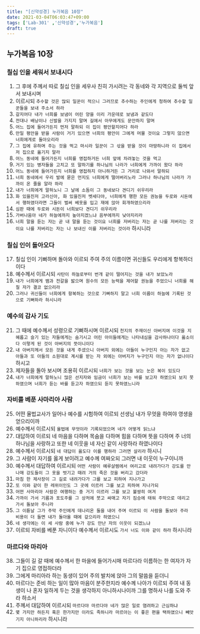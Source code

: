 ```yaml
---
title: "[신약성경] 누가복음 10장"
date: 2021-03-04T06:03:47+09:00
tags: ['Lab-301' ,'신약성경','누가복음']
draft: true
---
```

## 누가복음 10장
### 칠십 인을 세워서 보내시다
1. 그 후에 주께서 따로 칠십 인을 세우사 친히 가시려는 각 동네와 각 지역으로 둘씩 앞서 보내시며
2. 이르시되 `추수할 것은 많되 일꾼이 적으니 그러므로 추수하는 주인에게 청하여 추수할 일꾼들을 보내 주소서 하라`
3. `갈지어다 내가 너희를 보냄이 어린 양을 이리 가운데로 보냄과 같도다`
4. `전대나 배낭이나 신발을 가지지 말며 길에서 아무에게도 문안하지 말며`
5. `어느 집에 들어가든지 먼저 말하되 이 집이 평안할지어다 하라`
6. `만일 평안을 받을 사람이 거기 있으면 너희의 평안이 그에게 머물 것이요 그렇지 않으면 너희에게로 돌아오리라`
7. `그 집에 유하며 주는 것을 먹고 마시라 일꾼이 그 삯을 받을 것이 마땅하니라 이 집에서 저 집으로 옮기지 말라`
8. `어느 동네에 들어가든지 너희를 영접하거든 너희 앞에 차려놓는 것을 먹고`
9. `거기 있는 병자들을 고치고 또 말하기를 하나님의 나라가 너희에게 가까이 왔다 하라`
10. `어느 동네에 들어가든지 너희를 영접하지 아니하거든 그 거리로 나와서 말하되`
11. `너희 동네에서 우리 발에 묻은 먼지도 너희에게 떨어버리노라 그러나 하나님의 나라가 가까이 온 줄을 알라 하라`
12. `내가 너희에게 말하노니 그 날에 소돔이 그 동네보다 견디기 쉬우리라`
13. `화 있을진저 고라신아, 화 있을진저 벳세다야, 너희에게 행한 모든 권능을 두로와 시돈에서 행하였더라면 그들이 벌써 베옷을 입고 재에 앉아 회개하였으리라`
14. `심판 때에 두로와 시돈이 너희보다 견디기 쉬우리라`
15. `가버나움아 네가 하늘에까지 높아지겠느냐 음부에까지 낮아지리라`
16. `너희 말을 듣는 자는 곧 내 말을 듣는 것이요 너희를 저버리는 자는 곧 나를 저버리는 것이요 나를 저버리는 자는 나 보내신 이를 저버리는 것이라` 하시니라
### 칠십 인이 돌아오다
17. 칠십 인이 기뻐하며 돌아와 이르되 주여 주의 이름이면 귀신들도 우리에게 항복하더이다
18. 예수께서 이르시되 `사탄이 하늘로부터 번개 같이 떨어지는 것을 내가 보았노라`
19. `내가 너희에게 뱀과 전갈을 밣으며 원수의 모든 능력을 제어할 권능을 주었으니 너희를 해칠 자가 결코 없으리라`
20. `그러나 귀신들이 너희에게 항복하는 것으로 기뻐하지 말고 너희 이름이 하늘에 기록된 것으로 기뻐하라 하시니라`
### 예수의 감사 기도
21. 그 때에 예수께서 성령으로 기뻐하시며 이르시되 `천지의 주재이신 아버지여 이것을 지혜롭고 슬기 있는 자들에게는 숨기시고 어린 아이들에게는 나타내심을 감사하나이다 옳소이다 이렇게 된 것이 아버지의 뜻이니이다`
22. `내 아버지께서 모든 것을 내게 주셨으니 아버지 외에는 아들이 누구인지 아는 자가 없고 아들과 또 아들의 소원대로 계시를 받는 자 외에는 아버지가 누구인지 아는 자가 없나이다` 하시고
23. 제자들을 돌아 보시며 조용히 이르시되 `너희가 보는 것을 보는 눈은 복이 있도다`
24. `내가 너희에게 말하노니 많은 선지자와 임금이 너희가 보는 바를 보고자 하였으되 보지 못하였으며 너희가 듣는 바를 듣고자 하였으되 듣지 못하였느니라`
### 자비를 베푼 사마리아 사람
25. 어떤 율법교사가 일어나 예수를 시험하여 이르되 선생님 내가 무엇을 하여야 영생을 얻으리이까
26. 예수께서 이르시되 `율법에 무엇이라 기록되었으며 네가 어떻게 읽느냐`
27. 대답하여 이르되 네 마음을 다하며 목숨을 다하며 힘을 다하며 뜻을 다하며 주 너의 하나님을 사랑하고 또한 네 이웃을 네 자신 같이 사랑하라 하였나이다
28. 예수께서 이르시되 `네 대답이 옳도다 이를 행하라 그러면 살리라` 하시니
29. 그 사람이 자기를 옳게 보이려고 예수께 여짜오되 그러면 내 이웃이 누구이니까
30. 예수께서 대답하여 이르시되 `어떤 사람이 예루살렘에서 여리고로 내려가다가 강도를 만나매 강도들이 그 옷을 벗기고 때려 거의 죽은 것을 버리고 갔더라`
31. `마침 한 제사장이 그 길로 내려가다가 그를 보고 피하여 지나가고`
32. `또 이와 같이 한 레위이인도 그 곳에 이르러 그를 보고 피하여 지나가되`
33. `어떤 사마리아 사람은 여행하는 중 거기 이르러 그를 보고 불쌍히 여겨`
34. `가까이 가서 기름과 포도주를 그 상처에 붓고 싸매고 자기 짐승에 태워 주막으로 데리고 가서 돌보아 주니라`
35. `그 이튿날 그가 주막 주인에게 데나리온 둘을 내어 주며 이르되 이 사람을 돌보아 주라 비용이 더 들면 내가 돌아올 때에 갚으리라 하였으니`
36. `네 생각에는 이 세 사람 중에 누가 강도 만난 자의 이웃이 되겠느냐`
37. 이르되 자비를 베푼 자니이다 예수께서 이르시도 `가서 너도 이와 같이 하라` 하시니라
### 마르다와 마리아
38. 그들이 길 갈 때에 예수께서 한 마을에 들어가시매 마르다라 이름하는 한 여자가 자기 집으로 영접하더라
39. 그에게 마리아라 하는 동생이 있어 주의 발치에 앉아 그의 말씀을 듣더니
40. 마르다는 준비 하는 일이 많아 마음이 분주한지라 예수께 나아가 이르되 주여 내 동생이 나 혼자 일하게 두는 것을 생각하지 아니하시나이까 그를 명하사 나를 도와 주라 하소서
41. 주께서 대답하여 이르시되 `마르다야 마르다야 네가 많은 일로 염려하고 근심하냐`
42. `몇 가지만 하든지 혹은 한가지만 이라도 족하니라 마르아는 이 좋은 편을 택하였으니 빼앗기지 아니하리라` 하시니라
***



